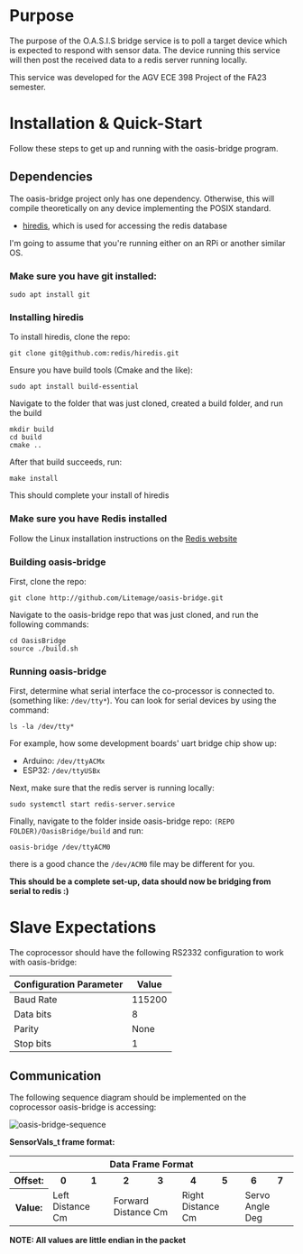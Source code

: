 # Purpose

The purpose of the O.A.S.I.S bridge service is to poll a target device 
which is expected to respond with sensor data. The device running this service 
will then post the received data to a redis server running locally.

This service was developed for the AGV ECE 398 Project of the FA23 semester. 

# Installation & Quick-Start

Follow these steps to get up and running with the oasis-bridge program.

## Dependencies

The oasis-bridge project only has one dependency. Otherwise, this will compile theoretically on any device implementing the POSIX standard.

- [hiredis](https://github.com/redis/hiredis), which is used for accessing the redis database

I'm going to assume that you're running either on an RPi or another similar OS. 

### Make sure you have git installed:

```
sudo apt install git
```

### Installing hiredis

To install hiredis, clone the repo:

```
git clone git@github.com:redis/hiredis.git
```

Ensure you have build tools (Cmake and the like):

```
sudo apt install build-essential
```

Navigate to the folder that was just cloned, created a build folder, and run the build

```
mkdir build
cd build
cmake ..
```

After that build succeeds, run:

```
make install
```

This should complete your install of hiredis

### Make sure you have Redis installed

Follow the Linux installation instructions on the [Redis website](https://redis.io/docs/install/install-redis/install-redis-on-linux/)

### Building oasis-bridge

First, clone the repo:

```
git clone http://github.com/Litemage/oasis-bridge.git
```

Navigate to the oasis-bridge repo that was just cloned, and run the following commands:

```
cd OasisBridge
source ./build.sh
```

### Running oasis-bridge

First, determine what serial interface the co-processor is connected to. (something like: `/dev/tty*`). You can look for serial devices by using the command:

```
ls -la /dev/tty*
```

For example, how some development boards' uart bridge chip show up:

- Arduino: `/dev/ttyACMx`
- ESP32: `/dev/ttyUSBx`

Next, make sure that the redis server is running locally:
```
sudo systemctl start redis-server.service 
```

Finally, navigate to the folder inside oasis-bridge repo: `(REPO FOLDER)/OasisBridge/build` and run:

```
oasis-bridge /dev/ttyACM0
```

there is a good chance the `/dev/ACM0` file may be different for you.

**This should be a complete set-up, data should now be bridging from serial to redis :)**

# Slave Expectations

The coprocessor should have the following RS2332 configuration to work with oasis-bridge:

| Configuration Parameter | Value |
| --- | --- |
| Baud Rate | 115200 |
| Data bits | 8 |
| Parity    | None |
| Stop bits | 1 |

## Communication

The following sequence diagram should be implemented on the coprocessor oasis-bridge is accessing:

![oasis-bridge-sequence](https://github.com/Litemage/oasis-bridge/assets/77081880/425c4bbf-c970-4456-83ab-1eb9ff74beca)

**SensorVals_t frame format:**

<table>
  <tr>
    <th colspan="9">Data Frame Format</th>
  </tr>
  <tr>
    <th>Offset:</th>
    <th>0</th>
    <th>1</th>
    <th>2</th>
    <th>3</th>
    <th>4</th>
    <th>5</th>
    <th>6</th>
    <th>7</th>
  </tr>
  <tr>
    <th>Value:</th>
    <td colspan="2">Left Distance Cm</td>
    <td colspan="2">Forward Distance Cm</td>
    <td colspan="2">Right Distance Cm</td>
    <td colspan="2">Servo Angle Deg</td>
  </tr>
</table>

**NOTE: All values are little endian in the packet**
